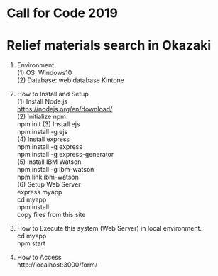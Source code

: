 # Call for Code 2019
# Relief materials search in Okazaki
  
1. Environment  
 (1) OS: Windows10  
 (2) Database: web database Kintone  
  
2. How to Install and Setup  
 (1) Install Node.js  
     https://nodejs.org/en/download/  
 (2) Initialize npm  
     npm init
 (3) Install ejs  
     npm install -g ejs    
 (4) Install express  
     npm install -g express  
     npm install -g express-generator  
 (5) Install IBM Watson  
     npm install -g ibm-watson  
     npm link ibm-watson   
 (6) Setup Web Server  
     express myapp  
     cd myapp  
     npm install  
     copy files from this site  
  
 3. How to Execute this system (Web Server) in local environment.  
     cd myapp  
     npm start  
  
 4. How to Access  
     http://localhost:3000/form/  
  
